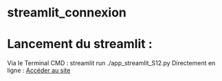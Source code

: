 # streamlit_connexion

# Lancement du streamlit : 

Via le Terminal CMD : streamlit run ./app_streamlit_S12.py
Directement en ligne : [Accéder au site](https://app-anyznrw7ixbnqxrs7gnyni.streamlit.app/)
